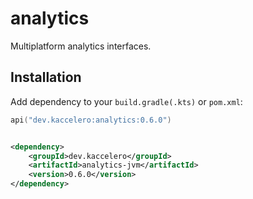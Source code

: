 # analytics

Multiplatform analytics interfaces.

## Installation

Add dependency to your `build.gradle(.kts)` or `pom.xml`:

```kotlin
api("dev.kaccelero:analytics:0.6.0")
```

```xml

<dependency>
    <groupId>dev.kaccelero</groupId>
    <artifactId>analytics-jvm</artifactId>
    <version>0.6.0</version>
</dependency>
```
